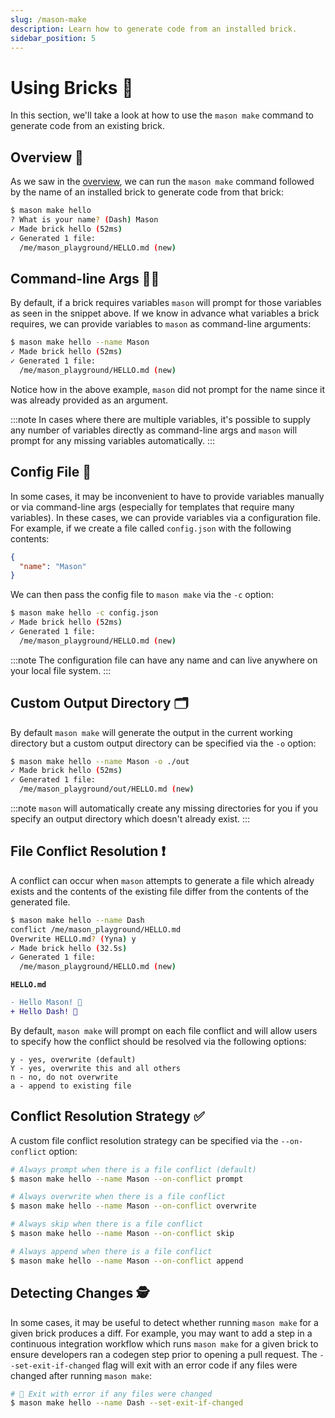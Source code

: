 ```yaml
---
slug: /mason-make
description: Learn how to generate code from an installed brick.
sidebar_position: 5
---
```


# Using Bricks 👷

In this section, we'll take a look at how to use the `mason make` command to generate code from an existing brick.

## Overview 🚀

As we saw in the [overview](/), we can run the `mason make` command followed by the name of an installed brick to generate code from that brick:

```bash
$ mason make hello
? What is your name? (Dash) Mason
✓ Made brick hello (52ms)
✓ Generated 1 file:
  /me/mason_playground/HELLO.md (new)
```

## Command-line Args 🧑‍💻

By default, if a brick requires variables `mason` will prompt for those variables as seen in the snippet above. If we know in advance what variables a brick requires, we can provide variables to `mason` as command-line arguments:

```bash
$ mason make hello --name Mason
✓ Made brick hello (52ms)
✓ Generated 1 file:
  /me/mason_playground/HELLO.md (new)
```

Notice how in the above example, `mason` did not prompt for the name since it was already provided as an argument.

:::note
In cases where there are multiple variables, it's possible to supply any number of variables directly as command-line args and `mason` will prompt for any missing variables automatically.
:::

## Config File 📝

In some cases, it may be inconvenient to have to provide variables manually or via command-line args (especially for templates that require many variables). In these cases, we can provide variables via a configuration file. For example, if we create a file called `config.json` with the following contents:

```json
{
  "name": "Mason"
}
```

We can then pass the config file to `mason make` via the `-c` option:

```bash
$ mason make hello -c config.json
✓ Made brick hello (52ms)
✓ Generated 1 file:
  /me/mason_playground/HELLO.md (new)
```

:::note
The configuration file can have any name and can live anywhere on your local file system.
:::

## Custom Output Directory 🗂

By default `mason make` will generate the output in the current working directory but a custom output directory can be specified via the `-o` option:

```bash
$ mason make hello --name Mason -o ./out
✓ Made brick hello (52ms)
✓ Generated 1 file:
  /me/mason_playground/out/HELLO.md (new)
```

:::note
`mason` will automatically create any missing directories for you if you specify an output directory which doesn't already exist.
:::

## File Conflict Resolution ❗️

A conflict can occur when `mason` attempts to generate a file which already exists and the contents of the existing file differ from the contents of the generated file.

```bash
$ mason make hello --name Dash
conflict /me/mason_playground/HELLO.md
Overwrite HELLO.md? (Yyna) y
✓ Made brick hello (32.5s)
✓ Generated 1 file:
  /me/mason_playground/HELLO.md (new)
```

**`HELLO.md`**

```diff
- Hello Mason! 👋
+ Hello Dash! 👋
```

By default, `mason make` will prompt on each file conflict and will allow users to specify how the conflict should be resolved via the following options:

```
y - yes, overwrite (default)
Y - yes, overwrite this and all others
n - no, do not overwrite
a - append to existing file
```

## Conflict Resolution Strategy ✅

A custom file conflict resolution strategy can be specified via the `--on-conflict` option:

```bash
# Always prompt when there is a file conflict (default)
$ mason make hello --name Mason --on-conflict prompt

# Always overwrite when there is a file conflict
$ mason make hello --name Mason --on-conflict overwrite

# Always skip when there is a file conflict
$ mason make hello --name Mason --on-conflict skip

# Always append when there is a file conflict
$ mason make hello --name Mason --on-conflict append
```

## Detecting Changes 🕵️

In some cases, it may be useful to detect whether running `mason make` for a given brick produces a diff. For example, you may want to add a step in a continuous integration workflow which runs `mason make` for a given brick to ensure developers ran a codegen step prior to opening a pull request. The `--set-exit-if-changed` flag will exit with an error code if any files were changed after running `mason make`:

```bash
# 🚨 Exit with error if any files were changed
$ mason make hello --name Dash --set-exit-if-changed
```
